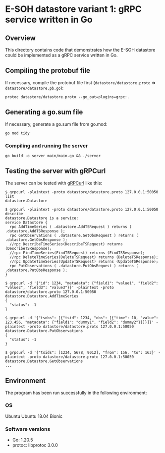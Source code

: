 # E-SOH datastore variant 1: gRPC service written in Go

## Overview

This directory contains code that demonstrates how the E-SOH datastore could
be implemented as a gRPC service written in Go.

## Compiling the protobuf file

If necessary, compile the protobuf file first (`datastore/datastore.proto` => `datastore/datastore.pb.go`):

```text
protoc datastore/datastore.proto --go_out=plugins=grpc:.
```

## Generating a go.sum file

If necessary, generate a go.sum file from go.mod:

```text
go mod tidy
```

### Compiling and running the server

```text
go build -o server main/main.go && ./server
```

## Testing the server with gRPCurl

The server can be tested with [gRPCurl](https://github.com/fullstorydev/grpcurl) like this:

```text
$ grpcurl -plaintext -proto datastore/datastore.proto 127.0.0.1:50050 list
datastore.Datastore
```

```text
$ grpcurl -plaintext -proto datastore/datastore.proto 127.0.0.1:50050 describe
datastore.Datastore is a service:
service Datastore {
  rpc AddTimeSeries ( .datastore.AddTSRequest ) returns ( .datastore.AddTSResponse );
  rpc GetObservations ( .datastore.GetObsRequest ) returns ( .datastore.GetObsResponse );
  //rpc DescribeTimeSeries(DescribeTSRequest) returns (DescribeTSResponse);
  //rpc FindTimeSeries(FindTSRequest) returns (FindTSResponse);
  //rpc DeleteTimeSeries(DeleteTSRequest) returns (DeleteTSResponse);
  //rpc UpdateTimeSeries(UpdateTSRequest) returns (UpdateTSResponse);
  rpc PutObservations ( .datastore.PutObsRequest ) returns ( .datastore.PutObsResponse );
}
```

```text
$ grpcurl -d '{"id": 1234, "metadata": {"field1": "value1", "field2": "value2", "field3": "value3"}}' -plaintext -proto datastore/datastore.proto 127.0.0.1:50050 datastore.Datastore.AddTimeSeries
{
  "status": -1
}
```

```text
$ grpcurl -d '{"tsobs": [{"tsid": 1234, "obs": [{"time": 10, "value": 123.456, "metadata": {"field1": "dummy1", "field2": "dummy2"}}]}]}' -plaintext -proto datastore/datastore.proto 127.0.0.1:50050 datastore.Datastore.PutObservations
{
  "status": -1
}
```

```text
$ grpcurl -d '{"tsids": [1234, 5678, 9012], "from": 156, "to": 163}' -plaintext -proto datastore/datastore.proto 127.0.0.1:50050 datastore.Datastore.GetObservations
...
```

## Environment

The program has been run successfully in the following environment:

### OS

Ubuntu Ubuntu 18.04 Bionic

### Software versions

- Go: 1.20.5
- protoc: libprotoc 3.0.0
